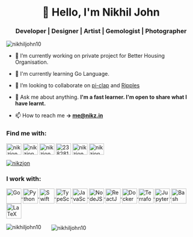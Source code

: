 <h1 align="center">👋 Hello, I'm Nikhil John</h1>
<h3 align="center">Developer | Designer | Artist | Gemologist | Photographer</h3>

<p align="left"> <img src="https://komarev.com/ghpvc/?username=nikhiljohn10&label=Profile%20views&color=0e75b6&style=plastic" alt="nikhiljohn10" /> </p>

- 🔭 I’m currently working on private project for Better Housing Organisation.

- 🧠 I'm currently learning Go Language.

- 👯 I’m looking to collaborate on [pi-clap](https://github.com/nikhiljohn10/pi-clap) and [Ripples](https://github.com/nikhiljohn10/ripples)

- 💬 Ask me about anything. **I'm a fast learner. I'm open to share what I have learnt.**

- 📫 How to reach me **-> me@nikz.in**

<h3 align="left">Find me with:</h3>
<p align="left">
  <a href="https://dev.to/nikzjon" target="blank"><img align="center" src="https://cdn.jsdelivr.net/npm/simple-icons@3.0.1/icons/dev-dot-to.svg" alt="nikzjon" height="30" width="40" /></a>
  <a href="https://twitter.com/nikzjon" target="blank"><img align="center" src="https://raw.githubusercontent.com/rahuldkjain/github-profile-readme-generator/master/src/images/icons/Social/twitter.svg" alt="nikzjon" height="30" width="40" /></a>
  <a href="https://linkedin.com/in/nikzjon" target="blank"><img align="center" src="https://raw.githubusercontent.com/rahuldkjain/github-profile-readme-generator/master/src/images/icons/Social/linked-in-alt.svg" alt="nikzjon" height="30" width="40" /></a>
  <a href="https://stackoverflow.com/users/2382813/nikzjon" target="blank"><img align="center" src="https://raw.githubusercontent.com/rahuldkjain/github-profile-readme-generator/master/src/images/icons/Social/stack-overflow.svg" alt="2382813/nikzjon" height="30" width="40" /></a>
  <a href="https://fb.com/nikzjon" target="blank"><img align="center" src="https://raw.githubusercontent.com/rahuldkjain/github-profile-readme-generator/master/src/images/icons/Social/facebook.svg" alt="nikzjon" height="30" width="40" /></a>
  <a href="https://instagram.com/nikzjon" target="blank"><img align="center" src="https://raw.githubusercontent.com/rahuldkjain/github-profile-readme-generator/master/src/images/icons/Social/instagram.svg" alt="nikzjon" height="30" width="40" /></a>
</p>

<p align="left"> <a href="https://twitter.com/nikzjon" target="blank"><img src="https://img.shields.io/twitter/follow/nikzjon?logo=twitter&style=for-the-badge" alt="nikzjon"/></a></p>

<h3 align="left">I work with:</h3>
<p><a href="https://golang.org" target="blank">
  <img align="center" src="https://cdn.jsdelivr.net/gh/devicons/devicon/icons/go/go-original.svg" alt="Go" height="40" width="40" />
</a>
<a href="https://www.python.org" target="blank">
  <img align="center" src="https://cdn.jsdelivr.net/gh/devicons/devicon/icons/python/python-original.svg" alt="Python" height="40" width="40" />
</a>
<a href="https://developer.apple.com/swift/" target="blank">
  <img align="center" src="https://cdn.jsdelivr.net/gh/devicons/devicon/icons/swift/swift-original.svg" alt="Swift" height="40" width="40" />
</a>
<a href="https://www.typescriptlang.org/" target="blank">
  <img align="center" src="https://cdn.jsdelivr.net/gh/devicons/devicon/icons/typescript/typescript-original.svg" alt="TypeScript" height="40" width="40" />
</a>
<a href="https://developer.mozilla.org/en-US/docs/Web/JavaScript" target="blank">
  <img align="center" src="https://cdn.jsdelivr.net/gh/devicons/devicon/icons/javascript/javascript-original.svg" alt="JavaScript" height="40" width="40" />
</a>
<a href="https://nodejs.org/" target="blank">
  <img align="center" src="https://cdn.jsdelivr.net/gh/devicons/devicon/icons/nodejs/nodejs-original.svg" alt="NodeJS" height="40" width="40" />
</a>
<a href="https://reactjs.org/" target="blank">
  <img align="center" src="https://cdn.jsdelivr.net/gh/devicons/devicon/icons/react/react-original-wordmark.svg" alt="ReactJS" height="40" width="40" />
</a>
<a href="https://www.docker.com/" target="blank">
  <img align="center" src="https://cdn.jsdelivr.net/gh/devicons/devicon/icons/docker/docker-original.svg" alt="Docker" height="40" width="40" />
</a>
<a href="https://www.terraform.io/" target="blank">
  <img align="center" src="https://cdn.jsdelivr.net/gh/devicons/devicon/icons/terraform/terraform-original.svg" alt="Terraform" height="40" width="40" />
</a>
<a href="https://jupyter.org/" target="blank">
  <img align="center" src="https://cdn.jsdelivr.net/gh/devicons/devicon/icons/jupyter/jupyter-original-wordmark.svg" alt="Jupyter" height="40" width="40" />
</a>
<a href="https://www.gnu.org/software/bash/" target="blank">
  <img align="center" src="https://cdn.jsdelivr.net/gh/devicons/devicon/icons/bash/bash-original.svg" alt="Bash Script" height="40" width="40" />
</a>
<a href="https://www.latex-project.org/" target="blank">
  <img align="center" src="https://cdn.jsdelivr.net/gh/devicons/devicon/icons/latex/latex-original.svg" alt="LaTeX" height="40" width="40" />
</a></p>

<p><img align="left" style="padding-right: 20px;" src="https://github-readme-stats.vercel.app/api/top-langs?username=nikhiljohn10&show_icons=true&theme=tokyonight&hide_border=true&locale=en&layout=compact&card_width=280" alt="nikhiljohn10" />&nbsp;<img align="center" src="https://github-readme-stats.vercel.app/api?username=nikhiljohn10&show_icons=true&theme=tokyonight&hide_border=true&locale=en&card_width=290" alt="nikhiljohn10"/></p>
